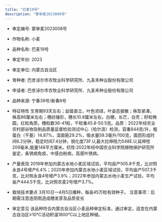 ```yaml
---
title: "巴麦19号"
description: "蒙审麦2023008号"
---
```

* 审定编号:  蒙审麦2023008号

*  作物名称:  小麦

*  品种名称:  巴麦19号

*  审定年份:  2023

*  审定单位:  内蒙古自治区

* 育种者:  巴彦淖尔市农牧业科学研究所、九圣禾种业股份有限公司

*  申请者:  巴彦淖尔市农牧业科学研究所、九圣禾种业股份有限公司

*  品种来源:  宁春39号/新春6号

*  特征特性
生育期93天左右；幼苗直立，叶色浓绿，叶姿态披散；株型紧凑，株高86厘米左右；穗纺锤形，穗长10.8厘米左右，白穗，长芒，白壳；籽粒椭圆，红粒角质。穗粒数36-41粒，千粒重45.8-50.5克。品质：2022年经农业农村部谷物及制品质量监督检验测试中心（哈尔滨）检测，容重844克/升，粗蛋白（干基）14.87%，湿面筋29.2%，吸水量59.3毫升/100克，面团形成时间6.2分钟，稳定时间7.4分钟，弱化度73F.U,最大拉伸阻力548E.U,延伸性209毫米,能量148平方厘米。抗性:2022年经中国农业科学院植物保护研究所鉴定，条锈病免疫，中感白粉病，高感叶锈病。

*  产量表现
2019年参加内蒙古水地小麦区域试验，平均亩产505.8千克，比对照永良4号增产6.4%；2020年参加内蒙古水地小麦区域试验，平均亩产507.3千克，比对照永良4号增产3.9%；2022年参加内蒙古水地小麦生产试验，平均亩产444.5千克，比对照农麦2号增产3.7%。

*  栽培技术要点
3月10日—4月5日播种，每亩45万粒有效种子。
注意事项：后期需注意连阴雨造成穗发芽及品质变劣

*  审定意见
该品种符合内蒙古自治区小麦品种审定标准，通过审定。适宜在内蒙古自治区≥10℃活动积温1800℃以上地区种植。
